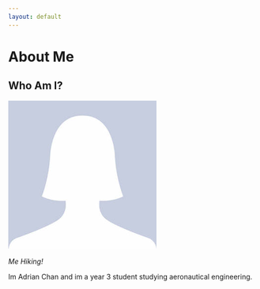 ```yaml
---
layout: default
---
```


# About Me

## Who Am I?

![](docs/images/avatar-photo.jpg)

*Me Hiking!*

Im Adrian Chan and im a year 3 student studying aeronautical engineering.
